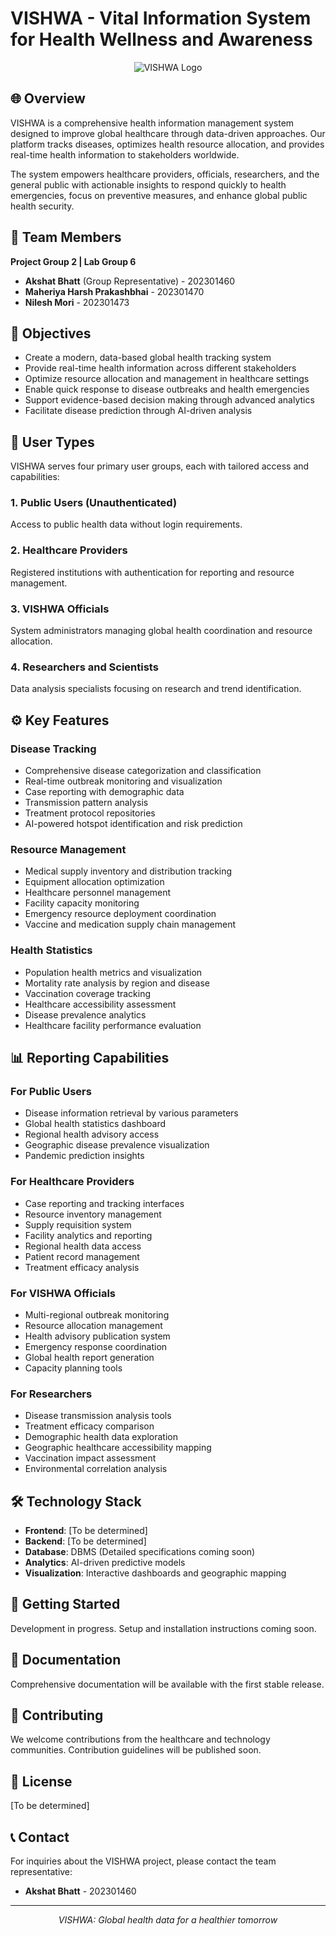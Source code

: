 # VISHWA - Vital Information System for Health Wellness and Awareness

<p align="center">
  <img src="/api/placeholder/600/300" alt="VISHWA Logo" />
</p>

## 🌐 Overview

VISHWA is a comprehensive health information management system designed to improve global healthcare through data-driven approaches. Our platform tracks diseases, optimizes health resource allocation, and provides real-time health information to stakeholders worldwide.

The system empowers healthcare providers, officials, researchers, and the general public with actionable insights to respond quickly to health emergencies, focus on preventive measures, and enhance global public health security.

## 👥 Team Members

**Project Group 2 | Lab Group 6**

- **Akshat Bhatt** (Group Representative) - 202301460
- **Maheriya Harsh Prakashbhai** - 202301470
- **Nilesh Mori** - 202301473

## 🎯 Objectives

- Create a modern, data-based global health tracking system
- Provide real-time health information across different stakeholders
- Optimize resource allocation and management in healthcare settings
- Enable quick response to disease outbreaks and health emergencies
- Support evidence-based decision making through advanced analytics
- Facilitate disease prediction through AI-driven analysis

## 👤 User Types

VISHWA serves four primary user groups, each with tailored access and capabilities:

### 1. Public Users (Unauthenticated)
Access to public health data without login requirements.

### 2. Healthcare Providers
Registered institutions with authentication for reporting and resource management.

### 3. VISHWA Officials
System administrators managing global health coordination and resource allocation.

### 4. Researchers and Scientists
Data analysis specialists focusing on research and trend identification.

## ⚙️ Key Features

### Disease Tracking
- Comprehensive disease categorization and classification
- Real-time outbreak monitoring and visualization
- Case reporting with demographic data
- Transmission pattern analysis
- Treatment protocol repositories
- AI-powered hotspot identification and risk prediction

### Resource Management
- Medical supply inventory and distribution tracking
- Equipment allocation optimization
- Healthcare personnel management
- Facility capacity monitoring
- Emergency resource deployment coordination
- Vaccine and medication supply chain management

### Health Statistics
- Population health metrics and visualization
- Mortality rate analysis by region and disease
- Vaccination coverage tracking
- Healthcare accessibility assessment
- Disease prevalence analytics
- Healthcare facility performance evaluation

## 📊 Reporting Capabilities

### For Public Users
- Disease information retrieval by various parameters
- Global health statistics dashboard
- Regional health advisory access
- Geographic disease prevalence visualization
- Pandemic prediction insights

### For Healthcare Providers
- Case reporting and tracking interfaces
- Resource inventory management
- Supply requisition system
- Facility analytics and reporting
- Regional health data access
- Patient record management
- Treatment efficacy analysis

### For VISHWA Officials
- Multi-regional outbreak monitoring
- Resource allocation management
- Health advisory publication system
- Emergency response coordination
- Global health report generation
- Capacity planning tools

### For Researchers
- Disease transmission analysis tools
- Treatment efficacy comparison
- Demographic health data exploration
- Geographic healthcare accessibility mapping
- Vaccination impact assessment
- Environmental correlation analysis

## 🛠️ Technology Stack

- **Frontend**: [To be determined]
- **Backend**: [To be determined]
- **Database**: DBMS (Detailed specifications coming soon)
- **Analytics**: AI-driven predictive models
- **Visualization**: Interactive dashboards and geographic mapping

## 🚀 Getting Started

Development in progress. Setup and installation instructions coming soon.

## 📝 Documentation

Comprehensive documentation will be available with the first stable release.

## 🤝 Contributing

We welcome contributions from the healthcare and technology communities. Contribution guidelines will be published soon.

## 📄 License

[To be determined]

## 📞 Contact

For inquiries about the VISHWA project, please contact the team representative:
- **Akshat Bhatt** - 202301460

---

<p align="center">
  <i>VISHWA: Global health data for a healthier tomorrow</i>
</p>
